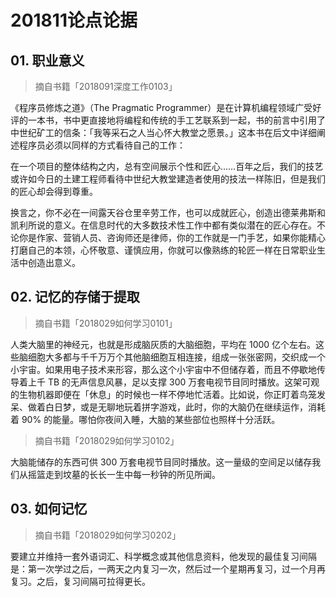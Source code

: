 # 201811论点论据

## 01. 职业意义
> 摘自书籍「2018091深度工作0103」

《程序员修炼之道》（The Pragmatic Programmer）是在计算机编程领域广受好评的一本书，书中更直接地将编程和传统的手工艺联系到一起，书的前言中引用了中世纪矿工的信条：「我等采石之人当心怀大教堂之愿景。」这本书在后文中详细阐述程序员必须以同样的方式看待自己的工作：

在一个项目的整体结构之内，总有空间展示个性和匠心……百年之后，我们的技艺或许如今日的土建工程师看待中世纪大教堂建造者使用的技法一样陈旧，但是我们的匠心却会得到尊重。

换言之，你不必在一间露天谷仓里辛劳工作，也可以成就匠心，创造出德莱弗斯和凯利所说的意义。在信息时代的大多数技术性工作中都有类似潜在的匠心存在。不论你是作家、营销人员、咨询师还是律师，你的工作就是一门手艺，如果你能精心打磨自己的本领，心怀敬意、谨慎应用，你就可以像熟练的轮匠一样在日常职业生活中创造出意义。

## 02. 记忆的存储于提取
> 摘自书籍「2018029如何学习0101」

人类大脑里的神经元，也就是形成脑灰质的大脑细胞，平均在 1000 亿个左右。这些脑细胞大多都与千千万万个其他脑细胞互相连接，组成一张张密网，交织成一个小宇宙。如果用电子技术来形容，那么这个小宇宙中不但储存着，而且不停歇地传导着上千 TB 的无声信息风暴，足以支撑 300 万套电视节目同时播放。这架可观的生物机器即便在「休息」的时候也一样不停地忙活着。比如说，你正盯着鸟笼发呆、做着白日梦，或是无聊地玩着拼字游戏，此时，你的大脑仍在继续运作，消耗着 90% 的能量。哪怕你夜间入睡，大脑的某些部位也照样十分活跃。

> 摘自书籍「2018029如何学习0102」

大脑能储存的东西可供 300 万套电视节目同时播放。这一量级的空间足以储存我们从摇篮走到坟墓的长长一生中每一秒钟的所见所闻。

## 03. 如何记忆
> 摘自书籍「2018029如何学习0202」

要建立并维持一套外语词汇、科学概念或其他信息资料，他发现的最佳复习间隔是：第一次学过之后，一两天之内复习一次，然后过一个星期再复习，过一个月再复习。之后，复习间隔可拉得更长。
